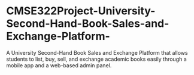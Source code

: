 # CMSE322Project-University-Second-Hand-Book-Sales-and-Exchange-Platform-
A University Second-Hand Book Sales and Exchange Platform that allows students to list, buy, sell, and exchange academic books easily through a mobile app and a web-based admin panel.

